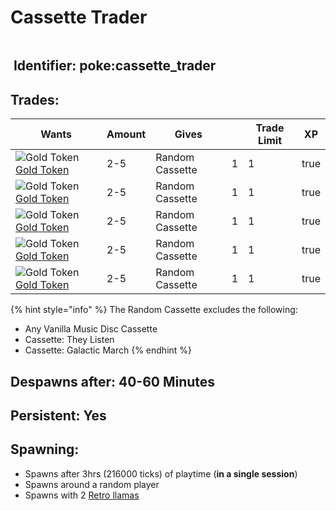 # Cassette Trader

<figure><img src="https://github.com/user-attachments/assets/378c83d0-c315-4064-9951-f3017f39ba4c" alt=""><figcaption></figcaption></figure>

## <img src="https://minecraft.wiki/images/Name_Tag_JE2_BE2.png?cbdc1" alt="" data-size="line"> Identifier: **poke:cassette\_trader**

## Trades:

<table><thead><tr><th>Wants</th><th>Amount</th><th>Gives</th><th data-type="number"></th><th data-type="number">Trade Limit</th><th data-type="checkbox">XP</th></tr></thead><tbody><tr><td><img src="https://github.com/ItsMePok/PFE/assets/136857747/76b75bd2-9056-44b3-b46a-50dd77c6abf5" alt="Gold Token" data-size="line"><a href="../../items/tokens/gold-token.md">Gold Token</a></td><td>2-5</td><td>Random Cassette</td><td>1</td><td>1</td><td>true</td></tr><tr><td><img src="https://github.com/ItsMePok/PFE/assets/136857747/76b75bd2-9056-44b3-b46a-50dd77c6abf5" alt="Gold Token" data-size="line"><a href="../../items/tokens/gold-token.md">Gold Token</a></td><td>2-5</td><td>Random Cassette</td><td>1</td><td>1</td><td>true</td></tr><tr><td><img src="https://github.com/ItsMePok/PFE/assets/136857747/76b75bd2-9056-44b3-b46a-50dd77c6abf5" alt="Gold Token" data-size="line"><a href="../../items/tokens/gold-token.md">Gold Token</a></td><td>2-5</td><td>Random Cassette</td><td>1</td><td>1</td><td>true</td></tr><tr><td><img src="https://github.com/ItsMePok/PFE/assets/136857747/76b75bd2-9056-44b3-b46a-50dd77c6abf5" alt="Gold Token" data-size="line"><a href="../../items/tokens/gold-token.md">Gold Token</a></td><td>2-5</td><td>Random Cassette</td><td>1</td><td>1</td><td>true</td></tr><tr><td><img src="https://github.com/ItsMePok/PFE/assets/136857747/76b75bd2-9056-44b3-b46a-50dd77c6abf5" alt="Gold Token" data-size="line"><a href="../../items/tokens/gold-token.md">Gold Token</a></td><td>2-5</td><td>Random Cassette</td><td>1</td><td>1</td><td>true</td></tr></tbody></table>

{% hint style="info" %}
The Random Cassette excludes the following:

* Any Vanilla Music Disc Cassette
* Cassette: They Listen
* Cassette: Galactic March
{% endhint %}

## Despawns after: 40-60 Minutes

## Persistent: Yes

## Spawning:

* Spawns after 3hrs (216000 ticks) of playtime (**in a single session**)
* Spawns around a random player
* Spawns with 2 [Retro llamas](https://minecraft.wiki/w/Trader_Llama)

